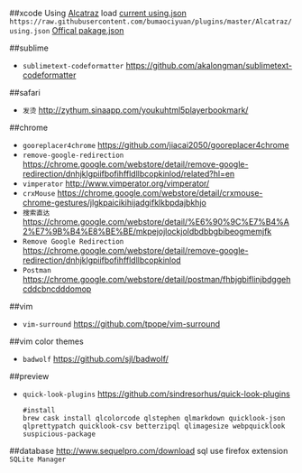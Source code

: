 

##xcode 
Using [Alcatraz](https://github.com/supermarin/Alcatraz) load [current using.json](https://github.com/bumaociyuan/plugins/blob/master/Alcatraz/using.json) `https://raw.githubusercontent.com/bumaociyuan/plugins/master/Alcatraz/using.json`
[Offical pakage.json](https://github.com/supermarin/alcatraz-packages/blob/master/packages.json)


##sublime
* `sublimetext-codeformatter` https://github.com/akalongman/sublimetext-codeformatter

##safari
* `发烫` http://zythum.sinaapp.com/youkuhtml5playerbookmark/

##chrome
* `gooreplacer4chrome` https://github.com/jiacai2050/gooreplacer4chrome
* `remove-google-redirection` https://chrome.google.com/webstore/detail/remove-google-redirection/dnhjklgpiifbofihffldllbcopkinlod/related?hl=en
* `vimperator` http://www.vimperator.org/vimperator/  
* `crxMouse` https://chrome.google.com/webstore/detail/crxmouse-chrome-gestures/jlgkpaicikihijadgifklkbpdajbkhjo
* `搜索直达` https://chrome.google.com/webstore/detail/%E6%90%9C%E7%B4%A2%E7%9B%B4%E8%BE%BE/mkpejojlockjoldbdbbgbibeogmemjfk
* `Remove Google Redirection` https://chrome.google.com/webstore/detail/remove-google-redirection/dnhjklgpiifbofihffldllbcopkinlod
* `Postman` https://chrome.google.com/webstore/detail/postman/fhbjgbiflinjbdggehcddcbncdddomop

##vim
* `vim-surround` https://github.com/tpope/vim-surround

##vim color themes
* `badwolf` https://github.com/sjl/badwolf/


##preview
* `quick-look-plugins` https://github.com/sindresorhus/quick-look-plugins

	```
	#install 
	brew cask install qlcolorcode qlstephen qlmarkdown quicklook-json qlprettypatch quicklook-csv betterzipql qlimagesize webpquicklook suspicious-package
	```

##database
http://www.sequelpro.com/download
sql use firefox extension `SQLite Manager`

